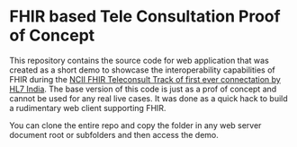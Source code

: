 # FHIR based Tele Consultation Proof of Concept


This repository contains the source code for web application that was created as a short demo to showcase the interoperability capabilities of FHIR during the [NCII FHIR Teleconsult Track of first ever connectation by HL7 India](https://hl7india.in/fhir-connectathon-july-2020/). The base version of this code is just as a prof of concept and cannot be used for any real live cases. It was done as a quick hack to build a rudimentary web client supporting FHIR.

You can clone the entire repo and copy the folder in any web server document root or subfolders and then access the demo. 
